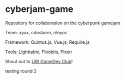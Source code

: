 cyberjam-game
=============

Repository for collaboration on the cyberpunk gamejam 

Team: xyxx, cdosborn, rileyoc

Framework: Quintus.js, Vue.js, Require.js

Tools: Lighttable, Floobits, Pixen


Shout out to [UW GameDev Club](http://gamedev.cs.washington.edu/)!

testing round 2
